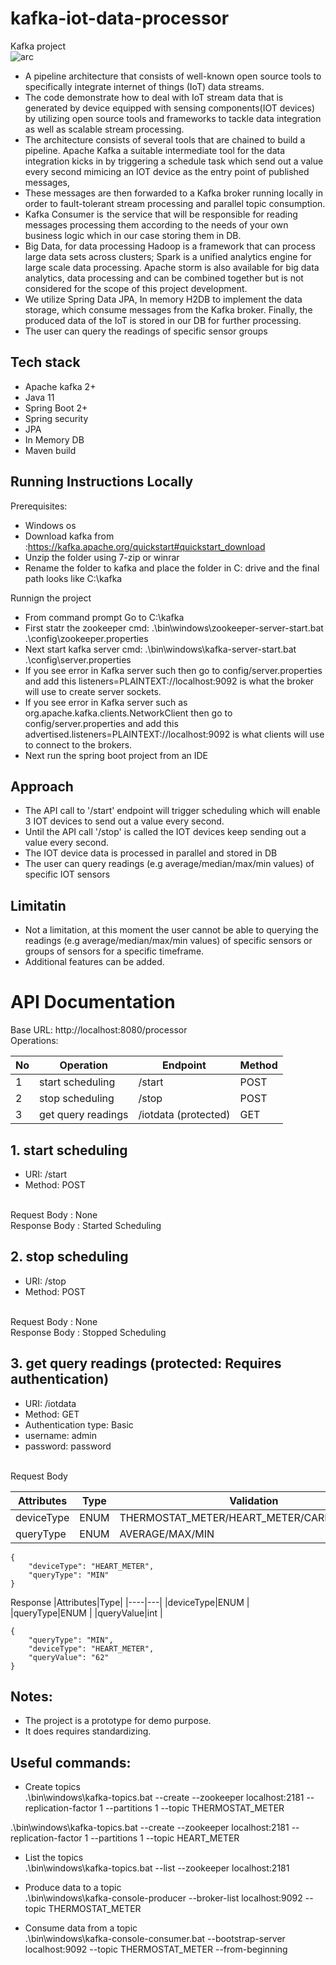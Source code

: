 # kafka-iot-data-processor
Kafka project <br>
![arc](https://user-images.githubusercontent.com/22782834/88284944-93ab9600-ccee-11ea-9790-5357636d209f.png)
- A pipeline architecture that consists of well-known open source tools to specifically integrate internet of things (IoT) data streams.
- The code demonstrate how to deal with IoT stream data that is generated by device equipped with sensing components(IOT devices) 
   by utilizing open source tools and frameworks to tackle data integration as well as scalable stream processing.  
- The architecture consists of several tools that are chained to build a pipeline. Apache Kafka a
  suitable intermediate tool for the data integration kicks in by triggering a schedule task which send out a value every second mimicing an IOT device as the entry point of published messages, 
- These messages are then forwarded to a Kafka broker running locally in order to fault-tolerant stream processing and parallel topic consumption.
- Kafka Consumer is  the service that will be responsible for reading messages processing them according to the needs of your own business logic which in our case storing them in DB.
- Big Data, for data processing Hadoop is a framework that can process large data sets across clusters; Spark is a unified analytics engine for large scale data processing. Apache storm is also available for big data analytics, data processing and can be combined together but is not considered for the scope of this project development.
- We utilize Spring Data JPA, In memory H2DB to implement the data storage, which consume messages from the Kafka broker. Finally, the produced data of the IoT
  is stored in our DB for further processing.
- The user can query the readings of specific sensor groups

## Tech stack
- Apache kafka 2+
- Java 11
- Spring Boot 2+
- Spring security 
- JPA
- In Memory DB
- Maven build
  
 ## Running Instructions Locally
 Prerequisites:
 - Windows os
 - Download kafka from :https://kafka.apache.org/quickstart#quickstart_download
 - Unzip the folder using 7-zip or winrar
 - Rename the folder to kafka and place the folder in C: drive and the final path looks like C:\kafka
 
 Runnign the project
 - From command prompt Go to  C:\kafka
 - First statr the zookeeper cmd: .\bin\windows\zookeeper-server-start.bat .\config\zookeeper.properties
 - Next start kafka server cmd: .\bin\windows\kafka-server-start.bat .\config\server.properties
  - If you see error in Kafka server such then go to config/server.properties and add this listeners=PLAINTEXT://localhost:9092 is what the broker will use to create server sockets.
 - If you see error in Kafka server such as org.apache.kafka.clients.NetworkClient then go to config/server.properties and add this advertised.listeners=PLAINTEXT://localhost:9092 is what clients will use to connect to the brokers.
 - Next run the spring boot project from an IDE
 
  ## Approach
  - The API call to '/start' endpoint will trigger scheduling which will enable 3 IOT devices to send out a value every second.
  - Until the API call '/stop' is called the IOT devices keep sending out a value every second.
  - The IOT device data is processed in parallel and stored in DB
  - The user can query readings (e.g average/median/max/min values) of specific IOT sensors
  
  ## Limitatin
 - Not a limitation, at this moment the user cannot be able to querying the readings (e.g average/median/max/min values) of specific sensors or groups of sensors for a specific timeframe.
 - Additional features can be added.
 # API Documentation
  Base URL: http://localhost:8080/processor <br>
  Operations:
  
  |No| Operation | Endpoint | Method
|----|---|---|---|
|1| start scheduling  |/start| POST |
|2| stop scheduling | /stop | POST |
|3| get query readings|/iotdata (protected) |GET | 

## 1. start scheduling
- URI: /start
- Method: POST
<br>
Request Body : None <br>
Response Body : Started Scheduling <br>

## 2. stop scheduling
- URI: /stop
- Method: POST
<br>
Request Body : None <br>
Response Body : Stopped Scheduling <br>

## 3. get query readings (protected: Requires authentication)
- URI: /iotdata
- Method: GET
- Authentication type: Basic
- username: admin
- password: password
<br>
Request Body

  |Attributes|Type|Validation | Required |
|----|---|---|---|
|deviceType|ENUM | THERMOSTAT_METER/HEART_METER/CARFUEL_METER| yes|
|queryType|ENUM | AVERAGE/MAX/MIN | yes |

```
{
    "deviceType": "HEART_METER",
    "queryType": "MIN"
}
```
Response 
 |Attributes|Type|
|----|---|
|deviceType|ENUM | 
|queryType|ENUM | 
|queryValue|int | 

```
{
    "queryType": "MIN",
    "deviceType": "HEART_METER",
    "queryValue": "62"
}
```
## Notes:
- The project is a prototype for demo purpose.
- It does requires standardizing.

## Useful commands:
- Create topics<br>
.\bin\windows\kafka-topics.bat --create --zookeeper localhost:2181 --replication-factor 1 --partitions 1 --topic THERMOSTAT_METER <br>

 .\bin\windows\kafka-topics.bat --create --zookeeper localhost:2181 --replication-factor 1 --partitions 1 --topic HEART_METER <br>

- List the topics <br>
.\bin\windows\kafka-topics.bat --list --zookeeper localhost:2181 <br>

- Produce data to a topic <br>
.\bin\windows\kafka-console-producer --broker-list localhost:9092 --topic THERMOSTAT_METER <br>

- Consume data from a topic <br>
.\bin\windows\kafka-console-consumer.bat --bootstrap-server localhost:9092 --topic THERMOSTAT_METER  --from-beginning <br>
